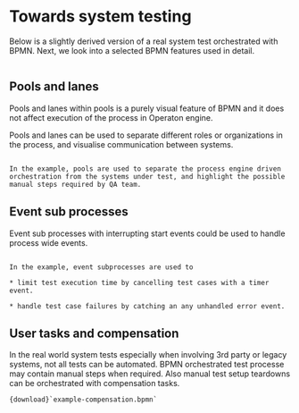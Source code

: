 # Towards system testing

Below is a slightly derived version of a real system test orchestrated with BPMN. Next, we look into a selected BPMN features used in detail.

```{bpmn-figure} example-full
```

## Pools and lanes

Pools and lanes within pools is a purely visual feature of BPMN and it does not affect execution of the process in Operaton engine. 

Pools and lanes can be used to separate different roles or organizations in the process, and visualise communication between systems.

```{bpmn-figure} example-pools

In the example, pools are used to separate the process engine driven orchestration from the systems under test, and highlight the possible manual steps required by QA team.
```

## Event sub processes

Event sub processes with interrupting start events could be used to handle process wide events.

```{bpmn-figure} example-events

In the example, event subprocesses are used to

* limit test execution time by cancelling test cases with a timer event.

* handle test case failures by catching an any unhandled error event.

```

## User tasks and compensation

In the real world system tests especially when involving 3rd party or legacy systems, not all tests can be automated. BPMN orchestrated test processe may contain manual steps when required. Also manual test setup teardowns can be orchestrated with compensation tasks.

```{bpmn-figure} example-compensation
{download}`example-compensation.bpmn`
```